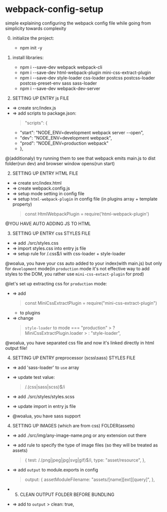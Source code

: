 # webpack-config-setup
simple explaining configuring the webpack config file while going from simplicity towards complexity


0. initialize the project:
	* npm init -y
0. install libraries:
	* npm i --save-dev webpack webpack-cli
	* npm i --save-dev html-webpack-plugin mini-css-extract-plugin
	* npm i --save-dev style-loader css-loader postcss postcss-loader postcss-preset-env sass sass-loader
	* npm i --save-dev webpack-dev-server


1. SETTING UP ENTRY js FILE
- => create src/index.js
- => add scripts to package.json:
	> "scripts": {
	- 	"start": "NODE_ENV=development webpack server --open",
	- 	"dev": "NODE_ENV=development webpack",
	- 	"prod": "NODE_ENV=production webpack"
	- },

@(additionaly) try running them to see that webpack emits main.js to dist folder(run dev) and browser window opens(run start) 


2. SETTING UP ENTRY HTML FILE
- => create src/index.html
- => create webpack.config.js
- => setup mode setting in config file
- => setup `html-webpack-plugin` in config file (in plugins array + template property)
	>  const HtmlWebpackPlugin = require('html-webpack-plugin')

@YOU HAVE AUTO ADDING JS TO HTML


3. SETTING UP ENTRY css STYLES FILE
- => add ./src/styles.css
- => import styles.css into entry js file
- => setup rule for /\.css$/i with css-loader + style-loader

@woalua, you have your css auto added to your index(with main.js) but only for `development` mode(in `production` mode  it's not effective way to add styles to the DOM, you rather use `mini-css-extact-plugin` for prod)

@let's set up extracting css for `production` mode:

- => add
	>  const MiniCssExtractPlugin = require("mini-css-extract-plugin")
	+ to plugins
- => change 
	>  `style-loader` 
	>  to 
	>  mode === "production"
						>  ? MiniCssExtractPlugin.loader
						>  : "style-loader",

@woalua, you have separated css file and now it's linked directly in html output file!

	 
4. SETTING UP ENTRY preprocessor (scss\sass) STYLES FILE
- => add 'sass-loader' to `use` array
- => update test value:
	> /\.(css|sass|scss)$/i
- => add ./src/styles/styles.scss
- => update import in entry js file

- @woalua, you have sass support


4. SETTING UP IMAGES (which are from css) FOLDER(assets) 
- => add ./src/img/any-image-name.png or any extension out there
- => add rule to specify the type of image files (so they will be treated as assets)
	> {	
	>	test: /\.(png|jpeg|jpg|svg|gif)$/i,
	>	type: "asset/resource",
	> },
- => add `output` to module.exports in config 
	> output: {
	>	assetModuleFilename: "assets/[name][ext][query]",
	> },

- 5. CLEAN OUTPUT FOLDER BEFORE BUNDLING
- => add to `output`
		> clean: true,





















	
